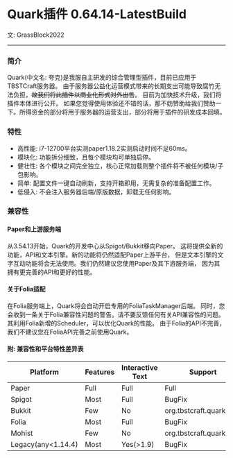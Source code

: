 # Quark插件 <Badge>0.64.14-LatestBuild</Badge>

文: GrassBlock2022

-----

### 简介

Quark(中文名: 夸克)是我服自主研发的综合管理型插件，目前已应用于TBSTCraft服务器。
由于服务器公益化运营模式带来的长期支出可能导致腐竹无法负担，~~故我们将此插件以商业化形式对外出售~~。
目前为加快技术升级，我们将插件本体进行公开。
如果您觉得使用体验还不错的话，那不妨赞助给我们赞助一下。所得资金的部分将用于服务器的运营支出，部分将用于插件的研发成本回填。

### 特性

- 高性能: i7-12700平台实测paper1.18.2实测启动时间不足60ms。
- 模块化: 功能拆分细致，且每个模块均可单独启停。
- 健壮性: 各个模块之间完全独立，核心正常加载则整个插件将不被任何模块/子包影响。
- 简单: 配置文件一键自动刷新，支持开箱即用，无需复杂的准备配置工作。
- 低侵入: 不会注入服务器后端/原版数据，卸载无任何影响。

### 兼容性

#### Paper和上游服务端

从3.54.13开始，Quark的开发中心从Spigot/Bukkit移向Paper。
这将提供全新的功能，API和文本引擎。新的功能将仍然适配Paper上游平台，
但是文本引擎的文字互动功能将会无法使用。我们仍然建议您使用Paper及其下游服务端，
因为其拥有更完善的API和更好的性能。

#### 关于Folia适配

在Folia服务端上，Quark将会自动开启专用的FoliaTaskManager后端。
同时，您会收到一条关于Folia兼容性问题的警告。请不要反馈任何有关API兼容性的问题。
其利用Folia新增的Scheduler，可以优化Quark的性能。
由于Folia的API不完善，我们不建议您在FoliaAPI完善之前使用Quark。

#### 附: 兼容性和平台特性差异表

| Platform           | Features | Interactive Text | Support                  | Description   |
|--------------------|----------|------------------|--------------------------|---------------|
| Paper              | Full     | Full             | Full                     | Recommended   |
| Spigot             | Most     | Full             | BugFix                   | --            |
| Bukkit             | Few      | No               | org.tbstcraft.quark.Test | --            |
| Folia              | Most     | Full             | BugFix                   | No hot reload |
| Mohist             | Few      | No               | org.tbstcraft.quark.Test | No hot reload |
| Legacy(any<1.14.4) | Most     | Yes(>1.9)        | BugFix                   | --            |


